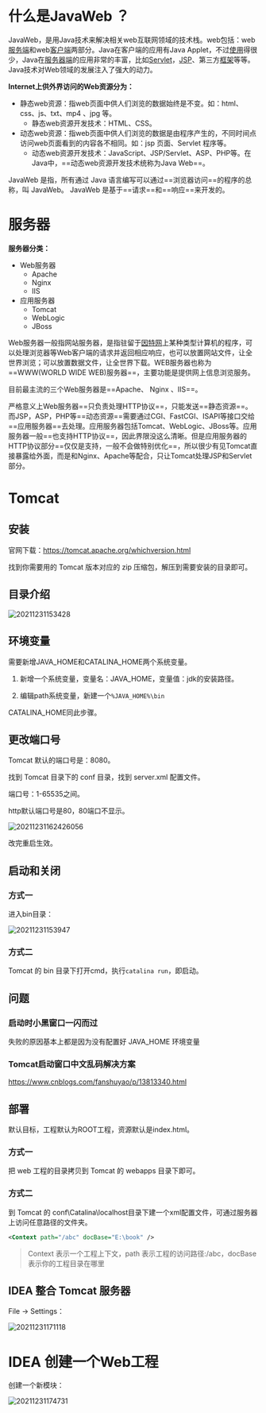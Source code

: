 # 什么是JavaWeb ？

JavaWeb，是用Java技术来解决相关web互联网领域的技术栈。web包括：web[服务端](https://baike.baidu.com/item/服务端/6492316)和web[客户端](https://baike.baidu.com/item/客户端/101081)两部分。Java在客户端的应用有Java Applet，不过[使用](https://baike.baidu.com/item/使用/7741550)得很少，Java在[服务器端](https://baike.baidu.com/item/服务器端/3369401)的应用非常的丰富，比如[Servlet](https://baike.baidu.com/item/Servlet/477555)，[JSP](https://baike.baidu.com/item/JSP/141543)、第三方[框架](https://baike.baidu.com/item/框架/1212667)等等。Java技术对Web领域的发展注入了强大的动力。



**Internet上供外界访问的Web资源分为：**

- 静态web资源：指web页面中供人们浏览的数据始终是不变。如：html、css、js、txt、mp4 、jpg 等。
  - 静态web资源开发技术：HTML、CSS。
- 动态web资源：指web页面中供人们浏览的数据是由程序产生的，不同时间点访问web页面看到的内容各不相同。如：jsp 页面、Servlet 程序等。
  - 动态web资源开发技术：JavaScript、JSP/Servlet、ASP、PHP等。在Java中，==动态web资源开发技术统称为Java Web==。



JavaWeb 是指，所有通过 Java 语言编写可以通过==浏览器访问==的程序的总称，叫 JavaWeb。 JavaWeb 是基于==请求==和==响应==来开发的。 





# 服务器

**服务器分类：**

- Web服务器
  - Apache
  - Nginx
  - IIS
- 应用服务器
  - Tomcat
  - WebLogic
  - JBoss



Web服务器一般指网站服务器，是指驻留于[因特网](https://baike.baidu.com/item/因特网/114119)上某种类型计算机的程序，可以处理浏览器等Web客户端的请求并返回相应响应，也可以放置网站文件，让全世界浏览；可以放置数据文件，让全世界下载。WEB服务器也称为==WWW(WORLD WIDE WEB)服务器==，主要功能是提供网上信息浏览服务。

目前最主流的三个Web服务器是==Apache、 Nginx 、IIS==。

严格意义上Web服务器==只负责处理HTTP协议==，只能发送==静态资源==。而JSP，ASP，PHP等==动态资源==需要通过CGI、FastCGI、ISAPI等接口交给==应用服务器==去处理。应用服务器包括Tomcat、WebLogic、JBoss等。应用服务器一般==也支持HTTP协议==，因此界限没这么清晰。但是应用服务器的HTTP协议部分==仅仅是支持，一般不会做特别优化==，所以很少有见Tomcat直接暴露给外面，而是和Nginx、Apache等配合，只让Tomcat处理JSP和Servlet部分。





# Tomcat

## 安装

官网下载：https://tomcat.apache.org/whichversion.html

找到你需要用的 Tomcat 版本对应的 zip 压缩包，解压到需要安装的目录即可。



## 目录介绍

![20211231153428](E:\Desktop\myJavaStudy\JavaWeb\src\docs\images\20211231153428.png)

## 环境变量

需要新增JAVA_HOME和CATALINA_HOME两个系统变量。

1. 新增一个系统变量，变量名：JAVA_HOME，变量值：jdk的安装路径。

2. 编辑path系统变量，新建一个`%JAVA_HOME%\bin`

CATALINA_HOME同此步骤。



## 更改端口号

Tomcat 默认的端口号是：8080。

找到 Tomcat 目录下的 conf 目录，找到 server.xml 配置文件。

端口号：1-65535之间。

http默认端口号是80，80端口不显示。

![20211231162426056](E:\Desktop\myJavaStudy\JavaWeb\src\docs\images\20211231162426056.png)

改完重启生效。



## 启动和关闭

### 方式一

进入bin目录：

![20211231153947](E:\Desktop\myJavaStudy\JavaWeb\src\docs\images\20211231153947.png)



### 方式二

Tomcat 的 bin 目录下打开cmd，执行`catalina run`，即启动。



## 问题

### 启动时小黑窗口一闪而过 

失败的原因基本上都是因为没有配置好 JAVA_HOME 环境变量



### Tomcat启动窗口中文乱码解决方案

https://www.cnblogs.com/fanshuyao/p/13813340.html



## 部署

默认目标，工程默认为ROOT工程，资源默认是index.html。



### 方式一

把 web 工程的目录拷贝到 Tomcat 的 webapps 目录下即可。



### 方式二

到 Tomcat 的 conf\Catalina\localhost目录下建一个xml配置文件，可通过服务器上访问任意路径的文件夹。

```xml
<Context path="/abc" docBase="E:\book" />
```

> Context 表示一个工程上下文，path 表示工程的访问路径:/abc，docBase 表示你的工程目录在哪里 



## IDEA 整合 Tomcat 服务器

File -> Settings：

![20211231171118](E:\Desktop\myJavaStudy\JavaWeb\src\docs\images\20211231171118.png)



# IDEA 创建一个Web工程

创建一个新模块：

![20211231174731](E:\Desktop\myJavaStudy\JavaWeb\src\docs\images\20211231174731.png)
